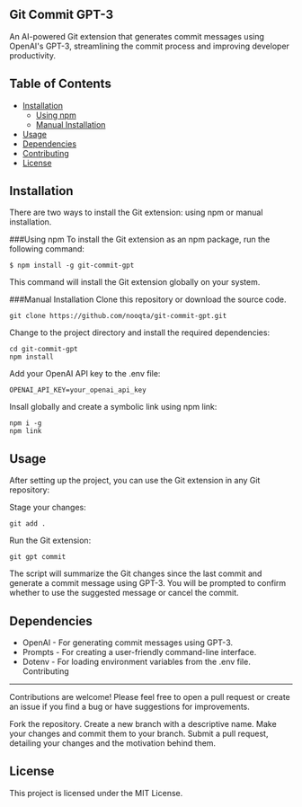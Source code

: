 Git Commit GPT-3
-----------
An AI-powered Git extension that generates commit messages using OpenAI's GPT-3, streamlining the commit process and improving developer productivity.

Table of Contents
-----
- [Installation](#Installation)
    - [Using npm](#Using%20npm)
    - [Manual Installation](#Manual%20Installation)
- [Usage](#Usage)
- [Dependencies](#Dependencies)
- [Contributing](#Contributing)
- [License](#License)

Installation
------
There are two ways to install the Git extension: using npm or manual installation.

###Using npm
To install the Git extension as an npm package, run the following command:

```
$ npm install -g git-commit-gpt
```

This command will install the Git extension globally on your system.

###Manual Installation
Clone this repository or download the source code.

```
git clone https://github.com/nooqta/git-commit-gpt.git
```

Change to the project directory and install the required dependencies:
```
cd git-commit-gpt
npm install
```

Add your OpenAI API key to the .env file:
```
OPENAI_API_KEY=your_openai_api_key
```

Insall globally and create a symbolic link using npm link:
```
npm i -g
npm link
```
Usage
-----

After setting up the project, you can use the Git extension in any Git repository:

Stage your changes:
```
git add .
```
Run the Git extension:
```
git gpt commit
```
The script will summarize the Git changes since the last commit and generate a commit message using GPT-3. You will be prompted to confirm whether to use the suggested message or cancel the commit.

Dependencies
----
- OpenAI - For generating commit messages using GPT-3.
- Prompts - For creating a user-friendly command-line interface.
- Dotenv - For loading environment variables from the .env file.
Contributing
----
Contributions are welcome! Please feel free to open a pull request or create an issue if you find a bug or have suggestions for improvements.

Fork the repository.
Create a new branch with a descriptive name.
Make your changes and commit them to your branch.
Submit a pull request, detailing your changes and the motivation behind them.

License
----
This project is licensed under the MIT License.